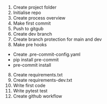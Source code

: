 1. Create project folder
2. Initialise repo
3. Create process overview
4. Make first commit
5. Push to gitgub
6. Create dev branch
7. Create branch protection for main and dev
7. Make pre hooks
- Create .pre-commit-config.yaml
- pip install pre-commit
- pre-commit install
8. Create requirements.txt
9. Create requirements-dev.txt
10. Write first code
11. Write pytest test
12. Create github workflow
